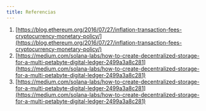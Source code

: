 ```yaml
---
title: Referencias
---
```


1. [https://blog.ethereum.org/2016/07/27/inflation-transaction-fees-cryptocurrency-monetary-policy/](https://blog.ethereum.org/2016/07/27/inflation-transaction-fees-cryptocurrency-monetary-policy/)
2. [https://medium.com/solana-labs/how-to-create-decentralized-storage-for-a-multi-petabyte-digital-ledger-2499a3a8c281](https://medium.com/solana-labs/how-to-create-decentralized-storage-for-a-multi-petabyte-digital-ledger-2499a3a8c281)
3. [https://medium.com/solana-labs/how-to-create-decentralized-storage-for-a-multi-petabyte-digital-ledger-2499a3a8c281](https://medium.com/solana-labs/how-to-create-decentralized-storage-for-a-multi-petabyte-digital-ledger-2499a3a8c281)
